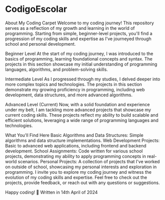 # CodigoEscolar
About My Coding Carpet
Welcome to my coding journey! This repository serves as a reflection of my growth and learning in the world of programming. Starting from simple, beginner-level projects, you'll find a progression of my coding skills and expertise as I've journeyed through school and personal development.

Beginner Level
At the start of my coding journey, I was introduced to the basics of programming, learning foundational concepts and syntax. The projects in this section showcase my initial understanding of programming languages, algorithms, and problem-solving skills.

Intermediate Level
As I progressed through my studies, I delved deeper into more complex topics and technologies. The projects in this section demonstrate my growing proficiency in programming, including web development, data structures, and more advanced algorithms.

Advanced Level (Current)
Now, with a solid foundation and experience under my belt, I am tackling more advanced projects that showcase my current coding skills. These projects reflect my ability to build scalable and efficient solutions, leveraging a wide range of programming languages and technologies.

What You'll Find Here
Basic Algorithms and Data Structures: Simple algorithms and data structure implementations.
Web Development Projects: Basic to advanced web applications, including frontend and backend development.
School Assignments: Code written for various school projects, demonstrating my ability to apply programming concepts in real-world scenarios.
Personal Projects: A collection of projects that I've worked on outside of school, showcasing my personal interests and exploration in programming.
I invite you to explore my coding journey and witness the evolution of my coding skills and expertise. Feel free to check out the projects, provide feedback, or reach out with any questions or suggestions.

Happy coding! 🚀
Written in 14th April of 2024
